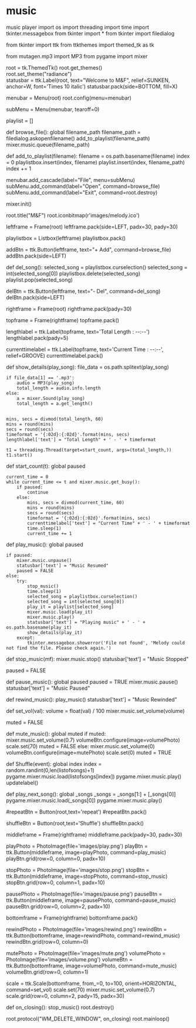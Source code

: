 # music
music player
import os
import threading
import time
import tkinter.messagebox
from tkinter import *
from tkinter import filedialog

from tkinter import ttk
from ttkthemes import themed_tk as tk

from mutagen.mp3 import MP3
from pygame import mixer

root = tk.ThemedTk()
root.get_themes()                 
root.set_theme("radiance")         
statusbar = ttk.Label(root, text="Welcome to M&F", relief=SUNKEN, anchor=W, font='Times 10 italic')
statusbar.pack(side=BOTTOM, fill=X)

menubar = Menu(root)
root.config(menu=menubar)

subMenu = Menu(menubar, tearoff=0)

playlist = []



    
def browse_file():
    global filename_path
    filename_path = filedialog.askopenfilename()
    add_to_playlist(filename_path)
    mixer.music.queue(filename_path)


def add_to_playlist(filename):
    filename = os.path.basename(filename)
    index = 0
    playlistbox.insert(index, filename)
    playlist.insert(index, filename_path)
    index += 1


menubar.add_cascade(label="File", menu=subMenu)
subMenu.add_command(label="Open", command=browse_file)
subMenu.add_command(label="Exit", command=root.destroy)


mixer.init()  

root.title("M&F")
root.iconbitmap(r'images/melody.ico')

leftframe = Frame(root)
leftframe.pack(side=LEFT, padx=30, pady=30)

playlistbox = Listbox(leftframe)
playlistbox.pack()

addBtn = ttk.Button(leftframe, text="+ Add", command=browse_file)
addBtn.pack(side=LEFT)


def del_song():
    selected_song = playlistbox.curselection()
    selected_song = int(selected_song[0])
    playlistbox.delete(selected_song)
    playlist.pop(selected_song)


delBtn = ttk.Button(leftframe, text="- Del", command=del_song)
delBtn.pack(side=LEFT)

rightframe = Frame(root)
rightframe.pack(pady=30)

topframe = Frame(rightframe)
topframe.pack()

lengthlabel = ttk.Label(topframe, text='Total Length : --:--')
lengthlabel.pack(pady=5)

currenttimelabel = ttk.Label(topframe, text='Current Time : --:--', relief=GROOVE)
currenttimelabel.pack()


def show_details(play_song):
    file_data = os.path.splitext(play_song)

    if file_data[1] == '.mp3':
        audio = MP3(play_song)
        total_length = audio.info.length
    else:
        a = mixer.Sound(play_song)
        total_length = a.get_length()


    mins, secs = divmod(total_length, 60)
    mins = round(mins)
    secs = round(secs)
    timeformat = '{:02d}:{:02d}'.format(mins, secs)
    lengthlabel['text'] = "Total Length" + ' - ' + timeformat

    t1 = threading.Thread(target=start_count, args=(total_length,))
    t1.start()


def start_count(t):
    global paused
 
    current_time = 0
    while current_time <= t and mixer.music.get_busy():
        if paused:
            continue
        else:
            mins, secs = divmod(current_time, 60)
            mins = round(mins)
            secs = round(secs)
            timeformat = '{:02d}:{:02d}'.format(mins, secs)
            currenttimelabel['text'] = "Current Time" + ' - ' + timeformat
            time.sleep(1)
            current_time += 1


def play_music():
    global paused

    if paused:
        mixer.music.unpause()
        statusbar['text'] = "Music Resumed"
        paused = FALSE
    else:
        try:
            stop_music()
            time.sleep(1)
            selected_song = playlistbox.curselection()
            selected_song = int(selected_song[0])
            play_it = playlist[selected_song]
            mixer.music.load(play_it)
            mixer.music.play()
            statusbar['text'] = "Playing music" + ' - ' + os.path.basename(play_it)
            show_details(play_it)
        except:
            tkinter.messagebox.showerror('File not found', 'Melody could not find the file. Please check again.')


def stop_music(mf):
    mixer.music.stop()
    statusbar['text'] = "Music Stopped"


paused = FALSE


def pause_music():
    global paused
    paused = TRUE
    mixer.music.pause()
    statusbar['text'] = "Music Paused"


def rewind_music():
    play_music()
    statusbar['text'] = "Music Rewinded"


def set_vol(val):
    volume = float(val) / 100
    mixer.music.set_volume(volume)



muted = FALSE


def mute_music():
    global muted
    if muted:  
        mixer.music.set_volume(0.7)
        volumeBtn.configure(image=volumePhoto)
        scale.set(70)
        muted = FALSE
    else: 
        mixer.music.set_volume(0)
        volumeBtn.configure(image=mutePhoto)
        scale.set(0)
        muted = TRUE
        
def Shuffle(event):
    global index
    index = random.randint(0,len(listofsongs)+1)
    pygame.mixer.music.load(listofsongs[index])
    pygame.mixer.music.play()
    updatelabel()

def play_next_song():
    global _songs
    _songs = _songs[1:] + [_songs[0]] 
    pygame.mixer.music.load(_songs[0])
    pygame.mixer.music.play()
    
#repeatBtn = Button(root,text='repeat')
#repeatBtn.pack()    


shuffleBtn = Button(root,text='Shuffle')
shuffleBtn.pack()


middleframe = Frame(rightframe)
middleframe.pack(pady=30, padx=30)

playPhoto = PhotoImage(file='images/play.png')
playBtn = ttk.Button(middleframe, image=playPhoto, command=play_music)
playBtn.grid(row=0, column=0, padx=10)

stopPhoto = PhotoImage(file='images/stop.png')
stopBtn = ttk.Button(middleframe, image=stopPhoto, command=stop_music)
stopBtn.grid(row=0, column=1, padx=10)

pausePhoto = PhotoImage(file='images/pause.png')
pauseBtn = ttk.Button(middleframe, image=pausePhoto, command=pause_music)
pauseBtn.grid(row=0, column=2, padx=10)

bottomframe = Frame(rightframe)
bottomframe.pack()

rewindPhoto = PhotoImage(file='images/rewind.png')
rewindBtn = ttk.Button(bottomframe, image=rewindPhoto, command=rewind_music)
rewindBtn.grid(row=0, column=0)

mutePhoto = PhotoImage(file='images/mute.png')
volumePhoto = PhotoImage(file='images/volume.png')
volumeBtn = ttk.Button(bottomframe, image=volumePhoto, command=mute_music)
volumeBtn.grid(row=0, column=1)

scale = ttk.Scale(bottomframe, from_=0, to=100, orient=HORIZONTAL, command=set_vol)
scale.set(70) 
mixer.music.set_volume(0.7)
scale.grid(row=0, column=2, pady=15, padx=30)


def on_closing():
    stop_music()
    root.destroy()


root.protocol("WM_DELETE_WINDOW", on_closing)
root.mainloop()
